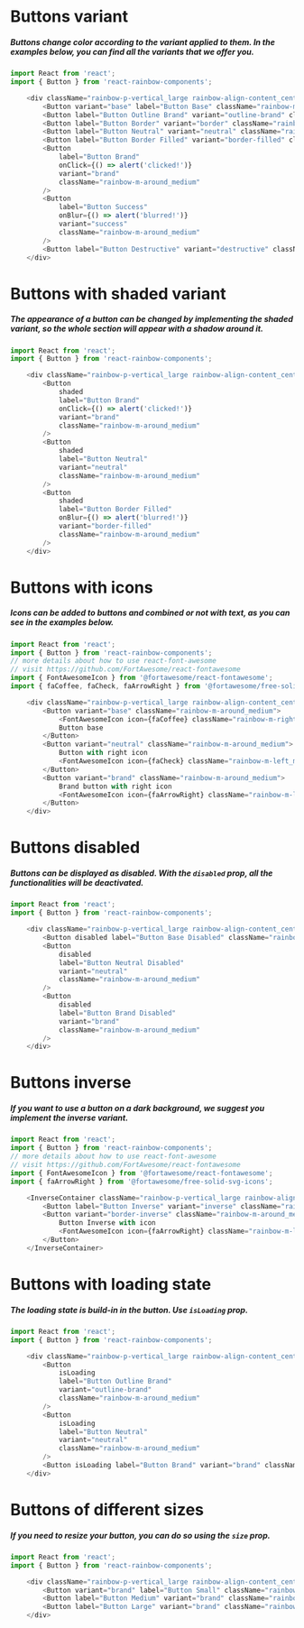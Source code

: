 # Buttons variant
##### Buttons change color according to the variant applied to them. In the examples below, you can find all the variants that we offer you.

```js
import React from 'react';
import { Button } from 'react-rainbow-components';

    <div className="rainbow-p-vertical_large rainbow-align-content_center rainbow-flex_wrap">
        <Button variant="base" label="Button Base" className="rainbow-m-around_medium" />
        <Button label="Button Outline Brand" variant="outline-brand" className="rainbow-m-around_medium" />
        <Button label="Button Border" variant="border" className="rainbow-m-around_medium" />
        <Button label="Button Neutral" variant="neutral" className="rainbow-m-around_medium" />
        <Button label="Button Border Filled" variant="border-filled" className="rainbow-m-around_medium" />
        <Button
            label="Button Brand"
            onClick={() => alert('clicked!')}
            variant="brand"
            className="rainbow-m-around_medium"
        />
        <Button
            label="Button Success"
            onBlur={() => alert('blurred!')}
            variant="success"
            className="rainbow-m-around_medium"
        />
        <Button label="Button Destructive" variant="destructive" className="rainbow-m-around_medium" />
    </div>
```

# Buttons with shaded variant
##### The appearance of a button can be changed by implementing the shaded variant, so the whole section will appear with a shadow around it.

```js
import React from 'react';
import { Button } from 'react-rainbow-components';

    <div className="rainbow-p-vertical_large rainbow-align-content_center rainbow-flex_wrap">
        <Button
            shaded
            label="Button Brand"
            onClick={() => alert('clicked!')}
            variant="brand"
            className="rainbow-m-around_medium"
        />
        <Button
            shaded
            label="Button Neutral"
            variant="neutral"
            className="rainbow-m-around_medium"
        />
        <Button
            shaded
            label="Button Border Filled"
            onBlur={() => alert('blurred!')}
            variant="border-filled"
            className="rainbow-m-around_medium"
        />
    </div>
```

# Buttons with icons
##### Icons can be added to buttons and combined or not with text, as you can see in the examples below.

```js
import React from 'react';
import { Button } from 'react-rainbow-components';
// more details about how to use react-font-awesome
// visit https://github.com/FortAwesome/react-fontawesome
import { FontAwesomeIcon } from '@fortawesome/react-fontawesome';
import { faCoffee, faCheck, faArrowRight } from '@fortawesome/free-solid-svg-icons';

    <div className="rainbow-p-vertical_large rainbow-align-content_center rainbow-flex_wrap">
        <Button variant="base" className="rainbow-m-around_medium">
            <FontAwesomeIcon icon={faCoffee} className="rainbow-m-right_medium" />
            Button base
        </Button>
        <Button variant="neutral" className="rainbow-m-around_medium">
            Button with right icon
            <FontAwesomeIcon icon={faCheck} className="rainbow-m-left_medium" />
        </Button>
        <Button variant="brand" className="rainbow-m-around_medium">
            Brand button with right icon
            <FontAwesomeIcon icon={faArrowRight} className="rainbow-m-left_medium" />
        </Button>
    </div>
```

# Buttons disabled
##### Buttons can be displayed as disabled. With the `disabled` prop, all the functionalities will be deactivated.

```js
import React from 'react';
import { Button } from 'react-rainbow-components';

    <div className="rainbow-p-vertical_large rainbow-align-content_center rainbow-flex_wrap">
        <Button disabled label="Button Base Disabled" className="rainbow-m-around_medium" />
        <Button
            disabled
            label="Button Neutral Disabled"
            variant="neutral"
            className="rainbow-m-around_medium"
        />
        <Button
            disabled
            label="Button Brand Disabled"
            variant="brand"
            className="rainbow-m-around_medium"
        />
    </div>
```

# Buttons inverse
##### If you want to use a button on a dark background, we suggest you implement the inverse variant.

```js
import React from 'react';
import { Button } from 'react-rainbow-components';
// more details about how to use react-font-awesome
// visit https://github.com/FortAwesome/react-fontawesome
import { FontAwesomeIcon } from '@fortawesome/react-fontawesome';
import { faArrowRight } from '@fortawesome/free-solid-svg-icons';

    <InverseContainer className="rainbow-p-vertical_large rainbow-align-content_center rainbow-flex_wrap">
        <Button label="Button Inverse" variant="inverse" className="rainbow-m-around_medium" />
        <Button variant="border-inverse" className="rainbow-m-around_medium">
            Button Inverse with icon
            <FontAwesomeIcon icon={faArrowRight} className="rainbow-m-left_medium" />
        </Button>
    </InverseContainer>
```

# Buttons with loading state
##### The loading state is build-in in the button. Use `isLoading` prop.

```js
import React from 'react';
import { Button } from 'react-rainbow-components';

    <div className="rainbow-p-vertical_large rainbow-align-content_center rainbow-flex_wrap">
        <Button
            isLoading
            label="Button Outline Brand"
            variant="outline-brand"
            className="rainbow-m-around_medium"
        />
        <Button
            isLoading
            label="Button Neutral"
            variant="neutral"
            className="rainbow-m-around_medium"
        />
        <Button isLoading label="Button Brand" variant="brand" className="rainbow-m-around_medium" />
    </div>
```

# Buttons of different sizes
##### If you need to resize your button, you can do so using the `size` prop.

```js
import React from 'react';
import { Button } from 'react-rainbow-components';

    <div className="rainbow-p-vertical_large rainbow-align-content_center rainbow-flex_wrap">
        <Button variant="brand" label="Button Small" className="rainbow-m-around_medium" size='small'/>
        <Button label="Button Medium" variant="brand" className="rainbow-m-around_medium" />
        <Button label="Button Large" variant="brand" className="rainbow-m-around_medium" size='large'/>
    </div>
```

